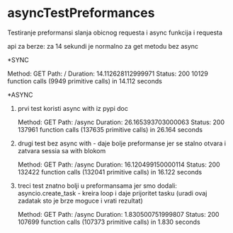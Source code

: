 # asyncTestPreformances
Testiranje preformansi slanja obicnog requesta i async funkcija i requesta 

api za berze: za 14 sekundi je normalno za get metodu bez async

*SYNC

Method: GET  Path: /  Duration: 14.112628112999971  Status: 200
10129 function calls (9949 primitive calls) in 14.112 seconds

*ASYNC

1. prvi test koristi async with iz pypi doc

    Method: GET  Path: /async  Duration: 26.165393703000063  Status: 200
    137961 function calls (137635 primitive calls) in 26.164 seconds

2. drugi test bez async with - daje bolje preformanse jer se stalno otvara i zatvara sessia sa with blokom

    Method: GET  Path: /async  Duration: 16.120499150000114  Status: 200
    132422 function calls (132041 primitive calls) in 16.122 seconds

3. treci test znatno bolji u preformansama jer smo dodali:
    asyncio.create_task - kreira loop i daje prijoritet tasku (uradi ovaj zadatak sto je brze moguce i vrati rezultat)

    Method: GET  Path: /async  Duration: 1.830500751999807  Status: 200
    107699 function calls (107373 primitive calls) in 1.830 seconds
